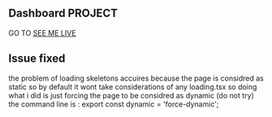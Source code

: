 ## Dashboard PROJECT
GO TO 
[SEE ME LIVE](https://nendoc.vercel.app/dashboard)
## Issue fixed 
the problem of loading skeletons accuires because the page is considred as static so by default it wont take considerations of any loading.tsx 
so doing what i did is just forcing the page to be considred as dynamic (do not try)
the command line is :
export const dynamic = 'force-dynamic';

